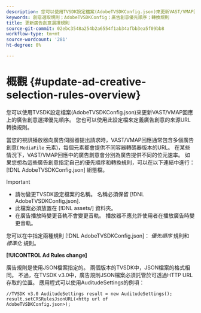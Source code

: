 ```yaml
---
description: 您可以使用TVSDK設定檔案(AdobeTVSDKConfig.json)來更新VAST/VMAP回應上的廣告創意選擇優先順序。 您也可以使用此設定檔來定義廣告創意的來源URL轉換規則。
keywords: 創意選取規則；AdobeTVSDKConfig；廣告創意優先順序；轉換規則
title: 更新廣告創意選擇規則
source-git-commit: 02ebc3548a254b2a6554f1ab34afbb3ea5f09bb8
workflow-type: tm+mt
source-wordcount: '281'
ht-degree: 0%

---
```


# 概觀 {#update-ad-creative-selection-rules-overview}

您可以使用TVSDK設定檔案(AdobeTVSDKConfig.json)來更新VAST/VMAP回應上的廣告創意選擇優先順序。 您也可以使用此設定檔來定義廣告創意的來源URL轉換規則。

當您的視訊播放器向廣告伺服器提出請求時，VAST/VMAP回應通常包含多個廣告創意( `MediaFile` 元素)，每個元素都會提供不同容器轉碼器版本的URL。 在某些情況下，VAST/VMAP回應中的廣告創意會分別為廣告提供不同的位元速率。 如果您想為這些廣告創意指定自己的優先順序和轉換規則，可以在以下連結中進行： [!DNL AdobeTVSDKConfig.json] 組態檔。

>[!IMPORTANT]
>
>* 請勿變更TVSDK設定檔案的名稱。 名稱必須保留 [!DNL AdobeTVSDKConfig.json].
>* 此檔案必須放置在 [!DNL assets/] 資料夾。
>* 在廣告播放時變更音軌不會變更音軌。 播放器不應允許使用者在播放廣告時變更音軌。
>

您可以在中指定兩種規則 [!DNL AdobeTVSDKConfig.json]： *優先順序* 規則和 *標準化* 規則。

**[!UICONTROL Ad Rules change]**

<!--<a id="section_EDCE7C94156D4A47AA2FBAE9BE0390CE"></a>-->

廣告規則是使用JSON檔案指定的。 兩個版本的TVSDK中，JSON檔案的格式相同。 不過，在TVSDK v3.0中，廣告規則JSON檔案必須託管於可透過HTTP URL存取的位置。 應用程式可以使用AuditudeSettings的例項：

```
//TVSDK v3.0 AuditudeSettings result = new AuditudeSettings(); 
result.setCRSRulesJsonURL(<http url of 
AdobeTVSDKConfig.json>);  
```
